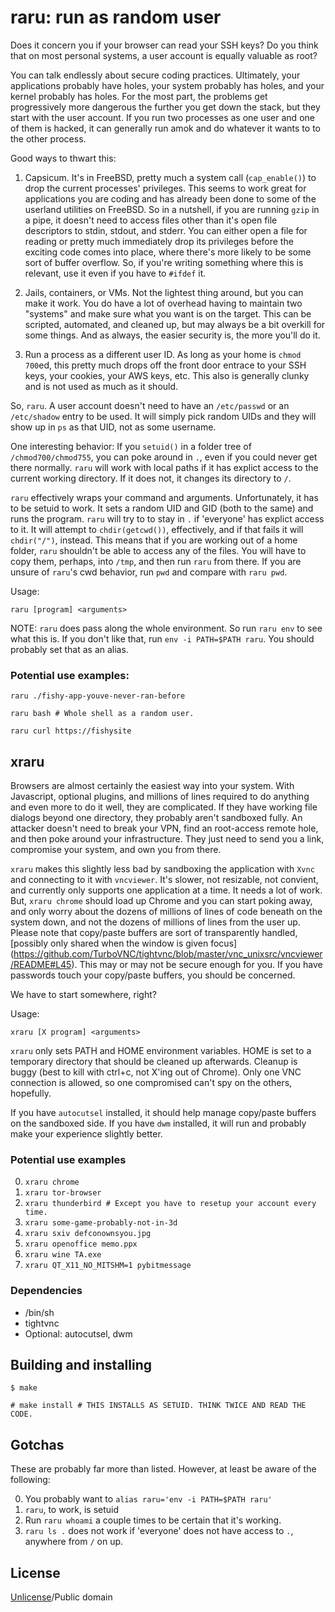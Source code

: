 # raru: run as random user

Does it concern you if your browser can read your SSH keys? Do you think that on
most personal systems, a user account is equally valuable as root?

You can talk endlessly about secure coding practices. Ultimately, your
applications probably have holes, your system probably has holes, and your
kernel probably has holes. For the most part, the problems get progressively
more dangerous the further you get down the stack, but they start with the user
account. If you run two processes as one user and one of them is hacked, it can
generally run amok and do whatever it wants to to the other process.

Good ways to thwart this:

1. Capsicum. It's in FreeBSD, pretty much a system call (`cap_enable()`) to drop
the current processes' privileges. This seems to work great for applications you
are coding and has already been done to some of the userland utilities on
FreeBSD. So in a nutshell, if you are running `gzip` in a pipe, it doesn't need
to access files other than it's open file descriptors to stdin, stdout, and
stderr. You can either open a file for reading or pretty much immediately drop
its privileges before the exciting code comes into place, where there's more
likely to be some sort of buffer overflow. So, if you're writing something where
this is relevant, use it even if you have to `#ifdef` it.

2. Jails, containers, or VMs. Not the lightest thing around, but you can make it
work. You do have a lot of overhead having to maintain two "systems" and make
sure what you want is on the target. This can be scripted, automated, and
cleaned up, but may always be a bit overkill for some things. And as always, the
easier security is, the more you'll do it.

3. Run a process as a different user ID. As long as your home is `chmod 700`ed,
this pretty much drops off the front door entrace to your SSH keys, your
cookies, your AWS keys, etc. This also is generally clunky and is not used as
much as it should.

So, `raru`. A user account doesn't need to have an `/etc/passwd` or an
`/etc/shadow` entry to be used. It will simply pick random UIDs and they will
show up in `ps` as that UID, not as some username.

One interesting behavior: If you `setuid()` in a folder tree of
`/chmod700/chmod755`, you can poke around in `.`, even if you could never get
there normally. `raru` will work with local paths if it has explict access to
the current working directory. If it does not, it changes its directory to `/`.

`raru` effectively wraps your command and arguments. Unfortunately, it has to be
setuid to work. It sets a random UID and GID (both to the same) and runs the
program. `raru` will try to to stay in `.` if 'everyone' has explict access to
it. It will attempt to `chdir(getcwd())`, effectively, and if that fails it will
`chdir("/")`, instead. This means that if you are working out of a home folder,
`raru` shouldn't be able to access any of the files. You will have to copy them,
perhaps, into `/tmp`, and then run `raru` from there. If you are unsure of
`raru`'s cwd behavior, run `pwd` and compare with `raru pwd`.

Usage:

`raru [program] <arguments>`

NOTE: `raru` does pass along the whole environment. So run `raru env` to see
what this is. If you don't like that, run `env -i PATH=$PATH raru`. You should
probably set that as an alias.

### Potential use examples:

`raru ./fishy-app-youve-never-ran-before`

`raru bash # Whole shell as a random user.`

`raru curl https://fishysite`

## xraru

Browsers are almost certainly the easiest way into your system. With Javascript,
optional plugins, and millions of lines required to do anything and even more to
do it well, they are complicated. If they have working file dialogs beyond one
directory, they probably aren't sandboxed fully. An attacker doesn't need to
break your VPN, find an root-access remote hole, and then poke around your
infrastructure. They just need to send you a link, compromise your system, and
own you from there.

`xraru` makes this slightly less bad by sandboxing the application with `Xvnc`
and connecting to it with `vncviewer`. It's slower, not resizable, not convient,
and currently only supports one application at a time. It needs a lot of work.
But, `xraru chrome` should load up Chrome and you can start poking away, and
only worry about the dozens of millions of lines of code beneath on the system
down, and not the dozens of millions of lines from the user up. Please note that
copy/paste buffers are sort of transparently handled, [possibly only shared when
the window is given focus]
(https://github.com/TurboVNC/tightvnc/blob/master/vnc_unixsrc/vncviewer/README#L45).
This may or may not be secure enough for you. If you have passwords touch your
copy/paste buffers, you should be concerned.

We have to start somewhere, right?

Usage:

`xraru [X program] <arguments>`

`xraru` only sets PATH and HOME environment variables. HOME is set to a
temporary directory that should be cleaned up afterwards. Cleanup is buggy (best
to kill with ctrl+c, not X'ing out of Chrome). Only one VNC connection is
allowed, so one compromised can't spy on the others, hopefully.

If you have `autocutsel` installed, it should help manage copy/paste buffers on
the sandboxed side. If you have `dwm` installed, it will run and probably make your
experience slightly better.

### Potential use examples

0. `xraru chrome`
0. `xraru tor-browser`
0. `xraru thunderbird # Except you have to resetup your account every time.`
0. `xraru some-game-probably-not-in-3d`
0. `xraru sxiv defconownsyou.jpg`
0. `xraru openoffice memo.ppx`
0. `xraru wine TA.exe`
0. `xraru QT_X11_NO_MITSHM=1 pybitmessage`

### Dependencies

* /bin/sh
* tightvnc
* Optional: autocutsel, dwm

## Building and installing

`$ make`

`# make install # THIS INSTALLS AS SETUID. THINK TWICE AND READ THE CODE.`

## Gotchas

These are probably far more than listed. However, at least be aware of the
following:

0. You probably want to `alias raru='env -i PATH=$PATH raru'`
0. `raru`, to work, is setuid
0.  Run `raru whoami` a couple times to be certain that it's working.
0. `raru ls .` does not work if 'everyone' does not have access to `.`, anywhere from `/` on up.

## License

[Unlicense](LICENSE)/Public domain
